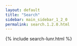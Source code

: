 ```yaml
---
layout: default
title: "Search"
sidebar: main_sidebar_1_2_0
permalink: search.1.2.0.html
---
```


{% include search-lunr.html %}
